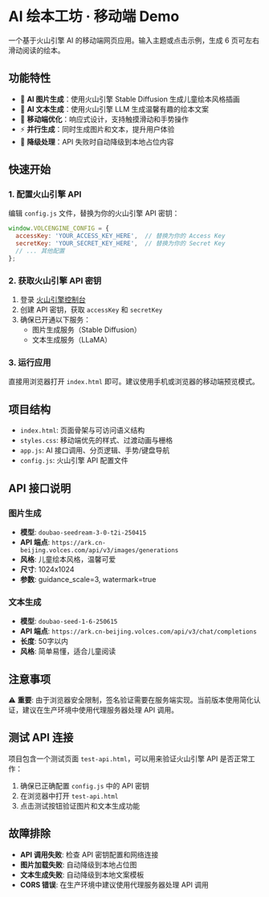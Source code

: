 # AI 绘本工坊 · 移动端 Demo

一个基于火山引擎 AI 的移动端网页应用。输入主题或点击示例，生成 6 页可左右滑动阅读的绘本。

## 功能特性

- 🎨 **AI 图片生成**：使用火山引擎 Stable Diffusion 生成儿童绘本风格插画
- 📝 **AI 文本生成**：使用火山引擎 LLM 生成温馨有趣的绘本文案
- 📱 **移动端优化**：响应式设计，支持触摸滑动和手势操作
- ⚡ **并行生成**：同时生成图片和文本，提升用户体验
- 🔄 **降级处理**：API 失败时自动降级到本地占位内容

## 快速开始

### 1. 配置火山引擎 API

编辑 `config.js` 文件，替换为你的火山引擎 API 密钥：

```javascript
window.VOLCENGINE_CONFIG = {
  accessKey: 'YOUR_ACCESS_KEY_HERE',  // 替换为你的 Access Key
  secretKey: 'YOUR_SECRET_KEY_HERE',  // 替换为你的 Secret Key
  // ... 其他配置
};
```

### 2. 获取火山引擎 API 密钥

1. 登录 [火山引擎控制台](https://console.volcengine.com/)
2. 创建 API 密钥，获取 `accessKey` 和 `secretKey`
3. 确保已开通以下服务：
   - 图片生成服务（Stable Diffusion）
   - 文本生成服务（LLaMA）

### 3. 运行应用

直接用浏览器打开 `index.html` 即可。建议使用手机或浏览器的移动端预览模式。

## 项目结构

- `index.html`: 页面骨架与可访问语义结构
- `styles.css`: 移动端优先的样式、过渡动画与栅格
- `app.js`: AI 接口调用、分页逻辑、手势/键盘导航
- `config.js`: 火山引擎 API 配置文件

## API 接口说明

### 图片生成
- **模型**: `doubao-seedream-3-0-t2i-250415`
- **API 端点**: `https://ark.cn-beijing.volces.com/api/v3/images/generations`
- **风格**: 儿童绘本风格，温馨可爱
- **尺寸**: 1024x1024
- **参数**: guidance_scale=3, watermark=true

### 文本生成
- **模型**: `doubao-seed-1-6-250615`
- **API 端点**: `https://ark.cn-beijing.volces.com/api/v3/chat/completions`
- **长度**: 50字以内
- **风格**: 简单易懂，适合儿童阅读

## 注意事项

⚠️ **重要**: 由于浏览器安全限制，签名验证需要在服务端实现。当前版本使用简化认证，建议在生产环境中使用代理服务器处理 API 调用。

## 测试 API 连接

项目包含一个测试页面 `test-api.html`，可以用来验证火山引擎 API 是否正常工作：

1. 确保已正确配置 `config.js` 中的 API 密钥
2. 在浏览器中打开 `test-api.html`
3. 点击测试按钮验证图片和文本生成功能

## 故障排除

- **API 调用失败**: 检查 API 密钥配置和网络连接
- **图片加载失败**: 自动降级到本地占位图
- **文本生成失败**: 自动降级到本地文案模板
- **CORS 错误**: 在生产环境中建议使用代理服务器处理 API 调用



